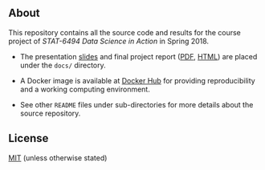 ## About

This repository contains all the source code and results for the course
project of *STAT-6494 Data Science in Action* in Spring 2018.

- The presentation [slides][slides] and final project report
  ([PDF][report-pdf], [HTML][report-html]) are placed under the `docs/`
  directory.

- A Docker image is available at [Docker Hub][docker-image] for providing
  reproducibility and a working computing environment.

- See other `README` files under sub-directories for more details about the
  source repository.


## License

[MIT][mit] (unless otherwise stated)


[slides]: https://statds.github.io/final-project-wenjie_wang/
[report-pdf]: https://statds.github.io/final-project-wenjie_wang/report.pdf
[report-html]: https://statds.github.io/final-project-wenjie_wang/report.html
[docker-image]: https://hub.docker.com/r/wenjie2wang/statds-spring2018/
[mit]: https://github.com/statds/final-project-wenjie_wang/blob/master/LICENSE
